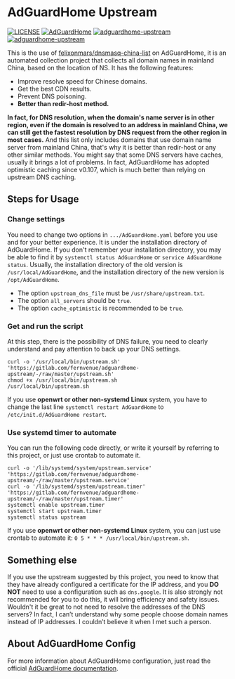 # AdGuardHome Upstream

[![LICENSE](https://img.shields.io/badge/LICENSE-BSD3%20Clause%20Liscense-blue?style=flat-square)](./LICENSE)
[![AdGuardHome](https://img.shields.io/badge/AdGuardHome-Documentation-brightgreen?style=flat-square&logo=adguard)](https://github.com/AdguardTeam/AdGuardHome/wiki/Configuration)
[![adguardhome-upstream](https://img.shields.io/badge/GitHub-AdGuardHome%20Upstream-blueviolet?style=flat-square&logo=github)](https://github.com/fernvenue/adguardhome-upstream)
[![adguardhome-upstream](https://img.shields.io/badge/GitLab-AdGuardHome%20Upstream-orange?style=flat-square&logo=gitlab)](https://gitlab.com/fernvenue/adguardhome-upstream)

This is the use of [felixonmars/dnsmasq-china-list](https://github.com/felixonmars/dnsmasq-china-list) on AdGuardHome, it is an automated collection project that collects all domain names in mainland China, based on the location of NS. It has the following features:

- Improve resolve speed for Chinese domains.
- Get the best CDN results.
- Prevent DNS poisoning.
- **Better than redir-host method.**

**In fact, for DNS resolution, when the domain's name server is in other region, even if the domain is resolved to an address in mainland China, we can still get the fastest resolution by DNS request from the other region in most cases.** And this list only includes domains that use domain name server from mainland China, that's why it is better than redir-host or any other similar methods. You might say that some DNS servers have caches, usually it brings a lot of problems. In fact, AdGuardHome has adopted optimistic caching since v0.107, which is much better than relying on upstream DNS caching.

## Steps for Usage

### Change settings

You need to change two options in `.../AdGuardHome.yaml` before you use and for your better experience. It is under the installation directory of AdGuardHome. If you don't remember your installation directory, you may be able to find it by `systemctl status AdGuardHome` or `service AdGuardHome status`. Usually, the installation directory of the old version is `/usr/local/AdGuardHome`, and the installation directory of the new version is `/opt/AdGuardHome`.

- The option `upstream_dns_file` must be `/usr/share/upstream.txt`.
- The option `all_servers` should be `true`.
- The option `cache_optimistic` is recommended to be `true`.

### Get and run the script

At this step, there is the possibility of DNS failure, you need to clearly understand and pay attention to back up your DNS settings.

```
curl -o '/usr/local/bin/upstream.sh' 'https://gitlab.com/fernvenue/adguardhome-upstream/-/raw/master/upstream.sh'
chmod +x /usr/local/bin/upstream.sh
/usr/local/bin/upstream.sh
```
If you use **openwrt or other non-systemd Linux** system, you have to change the last line `systemctl restart AdGuardHome` to `/etc/init.d/AdGuardHome restart`.

### Use systemd timer to automate

You can run the following code directly, or write it yourself by referring to this project, or just use crontab to automate it.

```
curl -o '/lib/systemd/system/upstream.service' 'https://gitlab.com/fernvenue/adguardhome-upstream/-/raw/master/upstream.service'
curl -o '/lib/systemd/system/upstream.timer' 'https://gitlab.com/fernvenue/adguardhome-upstream/-/raw/master/upstream.timer'
systemctl enable upstream.timer
systemctl start upstream.timer
systemctl status upstream
```

If you use **openwrt or other non-systemd Linux** system, you can just use crontab to automate it: `0 5 * * * /usr/local/bin/upstream.sh`.

## Something else

If you use the upstream suggested by this project, you need to know that they have already configured a certificate for the IP address, and you **DO NOT** need to use a configuration such as `dns.google`. It is also strongly not recommended for you to do this, it will bring efficiency and safety issues. Wouldn't it be great to not need to resolve the addresses of the DNS servers? In fact, I can’t understand why some people choose domain names instead of IP addresses. I couldn’t believe it when I met such a person.

## About AdGuardHome Config

For more information about AdGuardHome configuration, just read the official [AdGuardHome documentation](https://github.com/AdguardTeam/AdGuardHome/wiki/Configuration).
